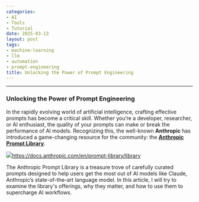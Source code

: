 ```yaml
---
categories:
- AI
- Tools
- Tutorial
date: 2025-03-13
layout: post
tags:
- machine-learning
- llm
- automation
- prompt-engineering
title: Unlocking the Power of Prompt Engineering
---
```



* * *

### **Unlocking the Power of Prompt Engineering**

In the rapidly evolving world of artificial intelligence, crafting effective prompts has become a critical skill. Whether you’re a developer, researcher, or AI enthusiast, the quality of your prompts can make or break the performance of AI models. Recognizing this, the well-known **Anthropic** has introduced a game-changing resource for the community: the [**Anthropic Prompt Library**](https://docs.anthropic.com/en/prompt-library/library).

![](https://cdn-images-1.medium.com/max/800/1*E7YEp56dP48gHM3P3nuZcQ.png)<https://docs.anthropic.com/en/prompt-library/library>

The Anthropic Prompt Library is a treasure trove of carefully curated prompts designed to help users get the most out of AI models like Claude, Anthropic’s state-of-the-art language model. In this article, I will try to examine the library's offerings, why they matter, and how to use them to supercharge AI workflows.